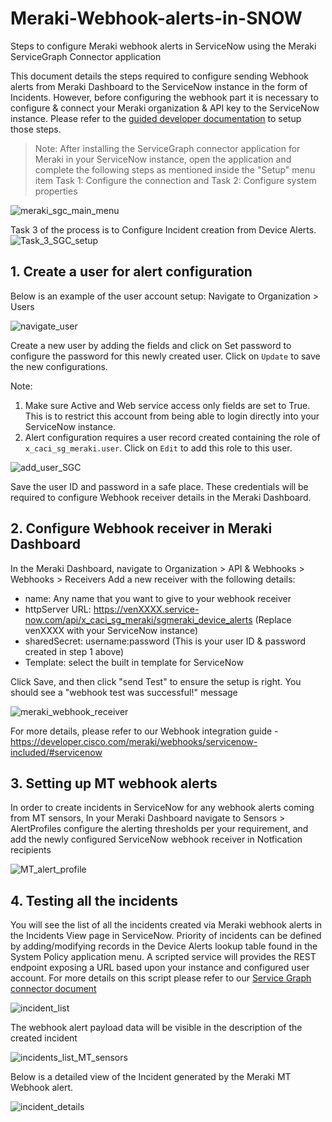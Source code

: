# Meraki-Webhook-alerts-in-SNOW
Steps to configure Meraki webhook alerts in ServiceNow using the Meraki ServiceGraph Connector application

This document details the steps required to configure sending Webhook alerts from Meraki Dashboard to the ServiceNow instance in the form of Incidents.
However, before configuring the webhook part it is necessary to configure & connect your Meraki organization  & API key to the ServiceNow instance. Please refer to the [guided developer documentation](https://developer.cisco.com/meraki/build/servicenow/service-graph-connector-for-meraki) to setup those steps.
> Note: After installing the ServiceGraph connector application for Meraki in your ServiceNow instance, open the application and complete the following steps as mentioned inside the "Setup" menu item
Task 1: Configure the connection
and Task 2: Configure system properties

![meraki_sgc_main_menu](https://github.com/user-attachments/assets/845c8466-ce37-4dc1-8306-cbebef411d2f)

Task 3 of the process is to Configure Incident creation from Device Alerts.
![Task_3_SGC_setup](https://github.com/user-attachments/assets/ea4ed8af-1272-42ef-9242-3993499c56ba)


## 1. Create a user for alert configuration

Below is an example of the user account setup:
Navigate to Organization > Users

![navigate_user](https://github.com/user-attachments/assets/e0abdbb8-cc70-4bac-b84e-83dd8db7c745)

Create a new user by adding the fields and click on Set password to configure the password for this newly created user. Click on `Update` to save the new configurations.

Note: 
1. Make sure Active and Web service access only fields are set to True. This is to restrict this account from being able to login directly into your ServiceNow instance.
2. Alert configuration requires a user record created containing the role of `x_caci_sg_meraki.user`. Click on `Edit` to add this role to this user.

![add_user_SGC](https://github.com/user-attachments/assets/3214740e-4fd2-49c7-89b1-e4d3c46cc5bd)

Save the user ID and password in a safe place. These credentials will be required to configure Webhook receiver details in the Meraki Dashboard.

## 2. Configure Webhook receiver in Meraki Dashboard

In the Meraki Dashboard, navigate to Organization > API & Webhooks > Webhooks > Receivers
Add a new receiver with the following details:

* name: Any name that you want to give to your webhook receiver
* httpServer URL: https://venXXXX.service-now.com/api/x_caci_sg_meraki/sgmeraki_device_alerts (Replace venXXXX with your ServiceNow instance)
* sharedSecret: username:password (This is your user ID & password created in step 1 above)
* Template: select the built in template for ServiceNow

Click Save, and then click "send Test" to ensure the setup is right. You should see a "webhook test was successful!" message

![meraki_webhook_receiver](https://github.com/user-attachments/assets/70c48bcf-35f1-499a-9c82-b9fca18eefac)

For more details, please refer to our Webhook integration guide - https://developer.cisco.com/meraki/webhooks/servicenow-included/#servicenow

## 3. Setting up MT webhook alerts
In order to create incidents in ServiceNow for any webhook alerts coming from MT sensors, In your Meraki Dashboard navigate to
Sensors > AlertProfiles
configure the alerting thresholds per your requirement, and add the newly configured ServiceNow webhook receiver in Notfication recipients

![MT_alert_profile](https://github.com/user-attachments/assets/db208207-bda0-4ec6-ae07-812fd5290f1b)

## 4. Testing all the incidents 
You will see the list of all the incidents created via Meraki webhook alerts in the Incidents View page in ServiceNow. Priority of incidents can be defined by adding/modifying records in the Device Alerts lookup table found in the System Policy application menu.
A scripted service will provides the REST endpoint exposing a URL based upon your instance and configured user account. For more details on this script please refer to our [Service Graph connector document](https://developer.cisco.com/meraki/build/servicenow/how-it-works/#webhooks-alerts-for-incident-creation)

![incident_list](https://github.com/user-attachments/assets/bb0e3c19-7646-4824-864c-7f3a22ebc0c9)

The webhook alert payload data will be visible in the description of the created incident

![incidents_list_MT_sensors](https://github.com/user-attachments/assets/03485f74-a88d-4745-aeb6-983fbb871168)

Below is a detailed view of the Incident generated by the Meraki MT Webhook alert.

![incident_details](https://github.com/user-attachments/assets/5bd31d87-e917-4ca7-905f-b48df4f8cdf9)

